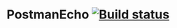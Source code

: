 # PostmanEcho [![Build status](https://ci.appveyor.com/api/projects/status/winr2qgmyk1vy6ui?svg=true)](https://ci.appveyor.com/project/AmaliaKhachatryan/postmanecho)
